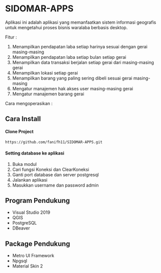 # SIDOMAR-APPS
Aplikasi ini adalah aplikasi yang memanfaatkan sistem informasi geografis untuk mengetahui proses bisnis waralaba
berbasis desktop.

Fitur :
1. Menampilkan pendapatan laba setiap harinya sesuai dengan gerai masing-masing
2. Menampilkan pendapatan laba setiap bulan setiap gerai
3. Menampilkan data transaksi berjalan setiap gerai dari masing-masing gerai
4. Menampilkan lokasi setiap gerai
5. Menampilkan barang yang paling sering dibeli sesuai gerai masing-masing
6. Mengatur manajemen hak akses user masing-masing gerai
7. Mengatur manajemen barang gerai

Cara mengoperasikan :

## Cara Install
#### Clone Project

```bash
https://github.com/fanifh11/SIDOMAR-APPS.git
```
#### Setting database ke aplikasi
1. Buka modul
2. Cari fungsi Koneksi dan ClearKoneksi
3. Ganti port database dan server postgresql
4. Jalankan aplikasi
5. Masukkan username dan password admin


## Program Pendukung
- Visual Studio 2019
- QGIS
- PostgreSQL
- DBeaver

## Package Pendukung
- Metro UI Framework
- Npgsql
- Material Skin 2
